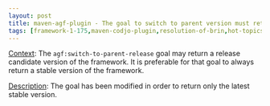 ```yaml
---
layout: post
title: maven-agf-plugin - The goal to switch to parent version must return the latest stable version
tags: [framework-1-175,maven-codjo-plugin,resolution-of-brin,hot-topics]
---
```

<u>Context</u>:
The ```agf:switch-to-parent-release``` goal may return a release candidate version of the framework.
It is preferable for that goal to always return a stable version of the framework.

<u>Description</u>:
The goal has been modified in order to return only the latest stable version.
